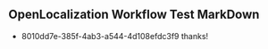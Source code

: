 ## OpenLocalization Workflow Test MarkDown
* 8010dd7e-385f-4ab3-a544-4d108efdc3f9 
thanks!<!--HONumber=Mar16_HO3-->
